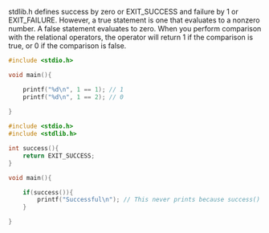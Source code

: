 stdlib.h defines success by zero or EXIT_SUCCESS and failure by 1 or EXIT_FAILURE. However, a true statement is one that evaluates to a nonzero number. A false statement evaluates to zero. When you perform comparison with the relational operators, the operator will return 1 if the comparison is true, or 0 if the comparison is false.

```C
#include <stdio.h>

void main(){

	printf("%d\n", 1 == 1); // 1
	printf("%d\n", 1 == 2); // 0
	
}
```

```C
#include <stdio.h>
#include <stdlib.h>

int success(){
	return EXIT_SUCCESS;
}

void main(){

	if(success()){
		printf("Successful\n"); // This never prints because success() returns 0
	}

}
```

